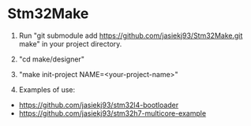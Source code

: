 # Stm32Make
1. Run "git submodule add https://github.com/jasiekj93/Stm32Make.git make" in your project directory.
2. "cd make/designer"
3. "make init-project NAME=\<your-project-name\>"

4. Examples of use:
  * https://github.com/jasiekj93/stm32l4-bootloader
  * https://github.com/jasiekj93/stm32h7-multicore-example
